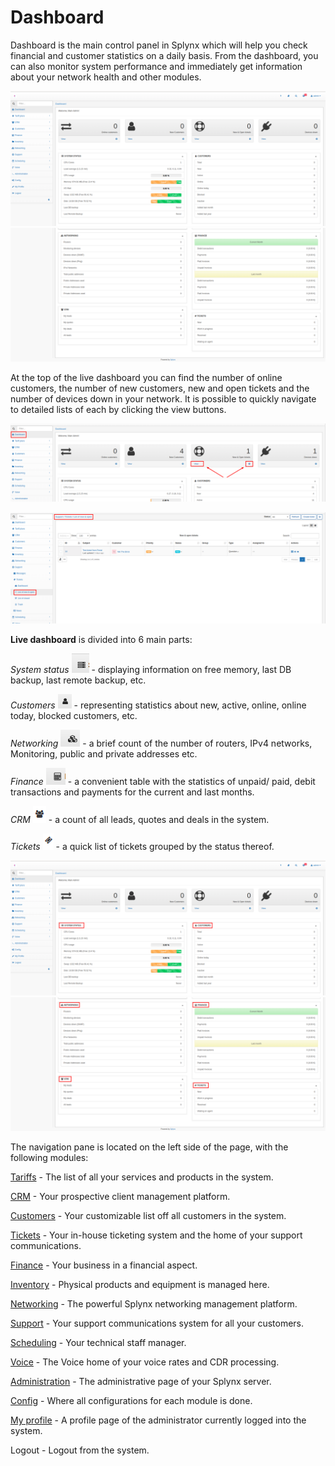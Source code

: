 Dashboard
=========

Dashboard is the main control panel in Splynx which will help you check financial and customer statistics on a daily basis. From the dashboard, you can also monitor system performance and immediately get information about your network health and other modules.

![Dashboard1](dashboard1.png)
![Dashboard2](dashboard2.png)

At the top of the live dashboard you can find the number of online customers, the number of new customers, new and open tickets and the number of devices down in your network. It is possible to quickly navigate to detailed lists of each by clicking the view buttons.

![Screenshot](dashboard3.png)

![Screenshot](dashboard4.png)

**Live dashboard** is divided into 6 main parts:

_System status_ <icon class="image-icon">![icon](Screenshot_at_May_12_16-55-54.png)</icon> - displaying information on free memory, last DB backup, last remote backup, etc.

_Customers_ <icon class="image-icon">![icon](Screenshot_at_May_12_16-57-33.png)</icon> - representing statistics about new, active, online, online today, blocked customers, etc.

_Networking_ <icon class="image-icon">![icon](Screenshot_at_May_12_16-56-17.png)</icon> - a brief count of the number of routers, IPv4 networks, Monitoring, public and private addresses etc.

_Finance_ <icon class="image-icon">![icon](Screenshot_at_May_12_16-56-28.png)</icon> - a convenient table with the statistics of unpaid/ paid, debit transactions and payments for the current and last months.

_CRM_ <icon class="image-icon">![icon](dashboard5.png)</icon> - a count of all leads, quotes and deals in the system.

_Tickets_ <icon class="image-icon">![icon](dashboard6.png)</icon> - a quick list of tickets grouped by the status thereof.

![Dashboard1](dashboard7.png)
![Dashboard2](dashboard8.png)

The navigation pane is located on the left side of the page, with the following modules:

[Tariffs](configuring_tariff_plans/configuring_tariff_plans.md) - The list of all your services and products in the system.

[CRM](crm/crm.md) - Your prospective client management platform.

[Customers](customer_management/customer_management.md) - Your customizable list off all customers in the system.

[Tickets](tickets/tickets.md) - Your in-house ticketing system and the home of your support communications.

[Finance](finance/finance.md) - Your business in a financial aspect.

[Inventory](inventory/inventory.md) - Physical products and equipment is managed here.

[Networking](networking/networking.md) - The powerful Splynx networking management platform.

[Support](support_messages/support_messages.md) - Your support communications system for all your customers.

[Scheduling](scheduling/scheduling.md) - Your technical staff manager.

[Voice](voice/voice.md) - The Voice home of your voice rates and CDR processing.

[Administration](administration/administration.md) - The administrative page of your Splynx server.

[Config](configuration/configuration.md) - Where all configurations for each module is done.

[My profile](my_profile/my_profile.md) - A profile page of the administrator currently logged into the system.

Logout - Logout from the system.
